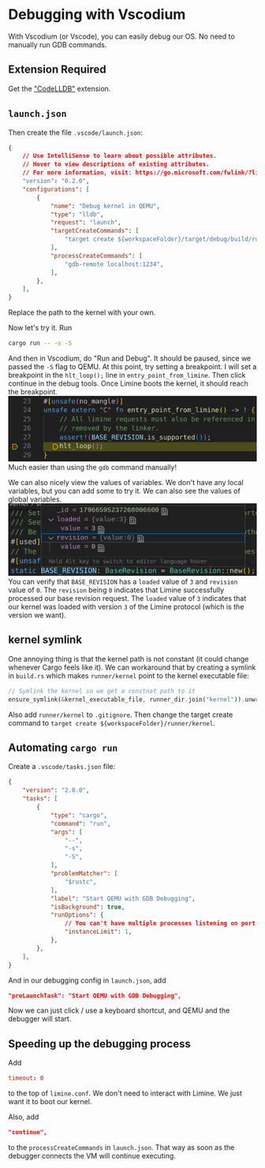 # Debugging with Vscodium
With Vscodium (or Vscode), you can easily debug our OS. No need to manually run GDB commands. 

## Extension Required
Get the ["CodeLLDB"](https://open-vsx.org/extension/vadimcn/vscode-lldb) extension. 

## `launch.json`
Then create the file `.vscode/launch.json`:
```json
{
    // Use IntelliSense to learn about possible attributes.
    // Hover to view descriptions of existing attributes.
    // For more information, visit: https://go.microsoft.com/fwlink/?linkid=830387
    "version": "0.2.0",
    "configurations": [
        {
            "name": "Debug kernel in QEMU",
            "type": "lldb",
            "request": "launch",
            "targetCreateCommands": [
                "target create ${workspaceFolder}/target/debug/build/runner-f2245a6f9dda311c/out/iso_root/kernel",
            ],
            "processCreateCommands": [
                "gdb-remote localhost:1234",
            ],
        },
    ],
}
```
Replace the path to the kernel with your own.

Now let's try it. Run
```bash
cargo run -- -s -S
```
And then in Vscodium, do "Run and Debug". It should be paused, since we passed the `-S` flag to QEMU. At this point, try setting a breakpoint. I will set a breakpoint in the `hlt_loop();` line in `entry_point_from_limine`. Then click continue in the debug tools. Once Limine boots the kernel, it should reach the breakpoint.
![Screenshot of Vscodium with the breakpoint is reached](./Breakpoint_Screenshot.png)
Much easier than using the `gdb` command manually! 

We can also nicely view the values of variables. We don't have any local variables, but you can add some to try it. We can also see the values of global variables.
![Screenshot of the `BASE_REVISION` global variable](./Base_Revision_Screenshot.png)
You can verify that `BASE_REVISION` has a `loaded` value of `3` and `revision` value of `0`. The `revision` being `0` indicates that Limine successfully processed our base revision request. The `loaded` value of `3` indicates that our kernel was loaded with version `3` of the Limine protocol (which is the version we want).

## kernel symlink
One annoying thing is that the kernel path is not constant (it could change whenever Cargo feels like it). We can workaround that by creating a symlink in `build.rs` which makes `runner/kernel` point to the kernel executable file:
```rs
// Symlink the kernel so we get a constnat path to it
ensure_symlink(&kernel_executable_file, runner_dir.join("kernel")).unwrap();
```
Also add `runner/kernel` to `.gitignore`. Then change the target create command to `target create ${workspaceFolder}/runner/kernel`.

## Automating `cargo run`
Create a `.vscode/tasks.json` file:
```json
{
	"version": "2.0.0",
	"tasks": [
		{
			"type": "cargo",
			"command": "run",
			"args": [
				"--",
				"-s",
				"-S",
			],
			"problemMatcher": [
				"$rustc",
			],
			"label": "Start QEMU with GDB Debugging",
			"isBackground": true,
			"runOptions": {
				// You can't have multiple processes listening on port 1234 at the same time
				"instanceLimit": 1,
			},
		},
	],
}
```
And in our debugging config in `launch.json`, add
```json
"preLaunchTask": "Start QEMU with GDB Debugging",
```
Now we can just click / use a keyboard shortcut, and QEMU and the debugger will start.

## Speeding up the debugging process
Add
```conf
timeout: 0
```
to the top of `limine.conf`. We don't need to interact with Limine. We just want it to boot our kernel.

Also, add
```json
"continue",
```
to the `processCreateCommands` in `launch.json`. That way as soon as the debugger connects the VM will continue executing.
